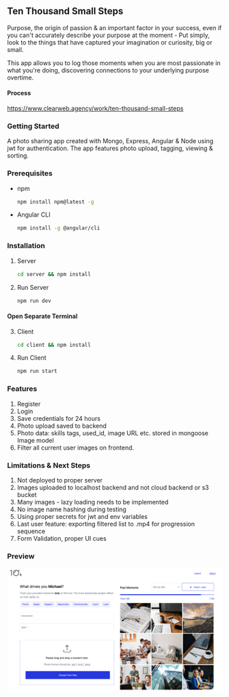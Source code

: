 ## Ten Thousand Small Steps
Purpose, the origin of passion & an important factor in your success, even if you can't accurately describe your purpose at the moment - Put simply, look to the things that have captured your imagination or curiosity, big or small. 

This app allows you to log those moments when you are most passionate in what you're doing, discovering connections to your underlying purpose overtime.

#### Process
https://www.clearweb.agency/work/ten-thousand-small-steps

### Getting Started

A photo sharing app created with Mongo, Express, Angular & Node using jwt for authentication. The app features photo upload, tagging, viewing & sorting.

### Prerequisites

* npm

  ```sh
  npm install npm@latest -g
  ```
* Angular CLI

  ```sh
  npm install -g @angular/cli
  ```
  
### Installation
1. Server

   ```sh
   cd server && npm install
   ```
2. Run Server

   ```sh
   npm run dev
   ```

 #### Open Separate Terminal
   
3. Client

   ```sh
   cd client && npm install
   ```
4. Run Client

   ```sh
   npm run start
   ```
   
### Features


1. Register
2. Login
3. Save credentials for 24 hours
4. Photo upload saved to backend
5. Photo data: skills tags, used_id, image URL etc. stored in mongoose Image model
6. Filter all current user images on frontend.

### Limitations & Next Steps

1. Not deployed to proper server
2. Images uploaded to localhost backend and not cloud backend or s3 bucket
3. Many images - lazy loading needs to be implemented
4. No image name hashing during testing
5. Using proper secrets for jwt and env variables
6. Last user feature: exporting filtered list to .mp4 for progression sequence
7. Form Validation, proper UI cues


### Preview

![Home Screen](/preview.png)

